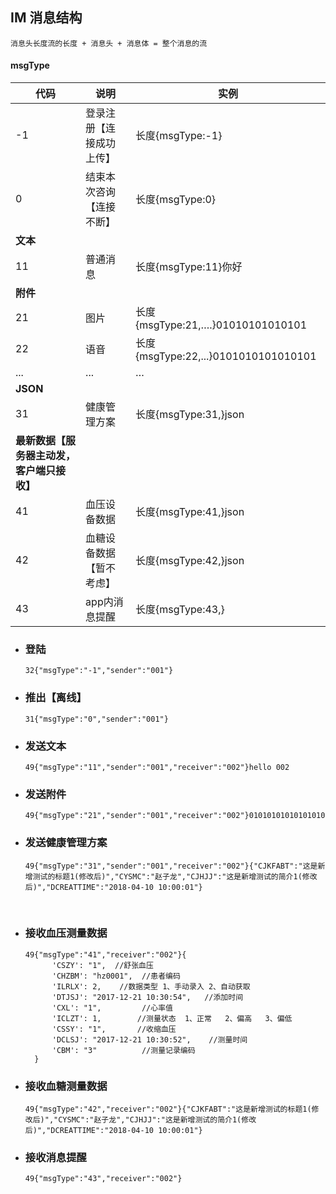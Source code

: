 ## IM 消息结构

```
消息头长度流的长度 + 消息头 + 消息体 = 整个消息的流
```

#### msgType

| 代码     | 说明                     | 实例                                 |
| -------- | ------------------------ | ------------------------------------ |
| -1       | 登录注册【连接成功上传】 | 长度{msgType:-1}                     |
| 0        | 结束本次咨询【连接不断】 | 长度{msgType:0}                      |
| **文本** |                          |                                      |
| 11       | 普通消息                 | 长度{msgType:11}你好                 |
| **附件** |                          |                                      |
| 21       | 图片                     | 长度{msgType:21,….}01010101010101    |
| 22       | 语音                     | 长度{msgType:22,...}0101010101010101 |
| ...      | ...                      | …                                    |
| **JSON**  |                          |                                      |
| 31       | 健康管理方案             | 长度{msgType:31,}json                |
| **最新数据【服务器主动发，客户端只接收】** |  |  |
| 41 | 血压设备数据 | 长度{msgType:41,}json |
| 42 | 血糖设备数据【暂不考虑】 | 长度{msgType:42,}json |
| 43 | app内消息提醒 | 长度{msgType:43,} |

- ###  登陆

  ```
  32{"msgType":"-1","sender":"001"}
  ```

- ### 推出【离线】

  ```
  31{"msgType":"0","sender":"001"}
  ```

- ### 发送文本

  ```
  49{"msgType":"11","sender":"001","receiver":"002"}hello 002
  ```

- ### 发送附件

  ```
  49{"msgType":"21","sender":"001","receiver":"002"}01010101010101010
  ```

- ### 发送健康管理方案

  ```
  49{"msgType":"31","sender":"001","receiver":"002"}{"CJKFABT":"这是新增测试的标题1(修改后)","CYSMC":"赵子龙","CJHJJ":"这是新增测试的简介1(修改后)","DCREATTIME":"2018-04-10 10:00:01"}
  ```

  ​

- ### 接收血压测量数据

  ```
  49{"msgType":"41","receiver":"002"}{
        'CSZY': "1",  //舒张血压
        'CHZBM': "hz0001",  //患者编码
        'ILRLX': 2,    //数据类型 1、手动录入 2、自动获取
        'DTJSJ': "2017-12-21 10:30:54",   //添加时间
        'CXL': "1",         //心率值
        'ICLZT': 1,        //测量状态  1、正常   2、偏高   3、偏低
        'CSSY': "1",       //收缩血压
        'DCLSJ': "2017-12-21 10:30:52",    //测量时间
        'CBM': "3"          //测量记录编码
    }
  ```

- ### 接收血糖测量数据

  ```
  49{"msgType":"42","receiver":"002"}{"CJKFABT":"这是新增测试的标题1(修改后)","CYSMC":"赵子龙","CJHJJ":"这是新增测试的简介1(修改后)","DCREATTIME":"2018-04-10 10:00:01"}
  ```

- ### 接收消息提醒

  ```
  49{"msgType":"43","receiver":"002"}
  ```

  ​

